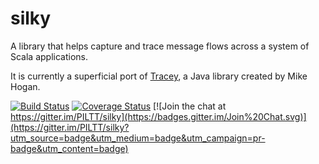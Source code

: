 silky
=====

A library that helps capture and trace message flows across a system of Scala applications.

It is currently a superficial port of [Tracey](http://code.google.com/p/tracey/), a Java library created by Mike Hogan.

[![Build Status](https://secure.travis-ci.org/PILTT/silky.svg)](http://travis-ci.org/PILTT/silky) [![Coverage Status](https://coveralls.io/repos/PILTT/silky/badge.svg?branch=master&service=github)](https://coveralls.io/github/PILTT/silky?branch=master) [![Join the chat at https://gitter.im/PILTT/silky](https://badges.gitter.im/Join%20Chat.svg)](https://gitter.im/PILTT/silky?utm_source=badge&utm_medium=badge&utm_campaign=pr-badge&utm_content=badge)
